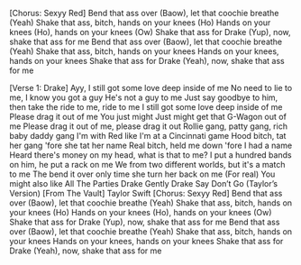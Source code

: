 [Chorus: Sexyy Red]
Bend that ass over (Baow), let that coochie breathe (Yeah)
Shake that ass, bitch, hands on your knees (Ho)
Hands on your knees (Ho), hands on your knees (Ow)
Shake that ass for Drake (Yup), now, shake that ass for me
Bend that ass over (Baow), let that coochie breathe (Yeah)
Shake that ass, bitch, hands on your knees
Hands on your knees, hands on your knees
Shake that ass for Drake (Yeah), now, shake that ass for me

[Verse 1: Drake]
Ayy, I still got some love deep inside of me
No need to lie to me, I know you got a guy
He's not a guy to me
Just say goodbye to him, then take the ride to mе, ride to me
I still got some lovе deep inside of me
Please drag it out of me
You just might
Just might get that G-Wagon out of me
Please drag it out of me, please drag it out
Rollie gang, patty gang, rich baby daddy gang
I'm with Red like I'm at a Cincinnati game
Hood bitch, tat her gang 'fore she tat her name
Real bitch, held me down 'fore I had a name
Heard there's money on my head, what is that to me?
I put a hundred bands on him, he put a rack on me
We from two different worlds, but it's a match to me
The bend it over only time she turn her back on me (For real)
You might also like
All The Parties
Drake
Gently
Drake
Say Don’t Go (Taylor’s Version) [From The Vault]
Taylor Swift
[Chorus: Sexyy Red]
Bend that ass over (Baow), let that coochie breathe (Yeah)
Shake that ass, bitch, hands on your knees (Ho)
Hands on your knees (Ho), hands on your knees (Ow)
Shake that ass for Drake (Yup), now, shake that ass for me
Bend that ass over (Baow), let that coochie breathe (Yeah)
Shake that ass, bitch, hands on your knees
Hands on your knees, hands on your knees
Shake that ass for Drake (Yeah), now, shake that ass for me
